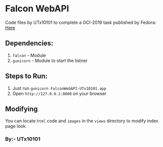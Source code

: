 # Falcon WebAPI
Code files by UTx10101 to complete a GCI-2019 task published by Fedora: [Here](https://codein.withgoogle.com/dashboard/task-instances/6715291673821184/)
## Dependencies:
1. `falcon` - Module
2. `gunicorn` - Module to start the listner
## Steps to Run:
1. Just run `gunicorn FalconWebAPI-UTx10101.app`
2. Open `http://127.0.0.1:8000` on your browser
## Modifying
You can locate `html` code and `images` in the `views` directory to modify index page look.

### By:- UTx10101
